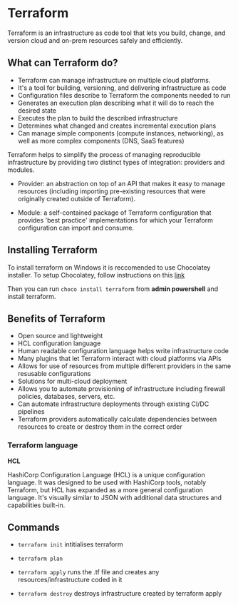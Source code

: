# Terraform

Terraform is an infrastructure as code tool that lets you build, change, and version cloud and on-prem resources safely and efficiently.

## What can Terraform do?
- Terraform can manage infrastructure on multiple cloud platforms.
- It's a tool for building, versioning, and delivering infrastructure as code
- Configuration files describe to Terraform the components needed to run
- Generates an execution plan describing what it will do to reach the desired state
- Executes the plan to build the described infrastructure
- Determines what changed and creates incremental execution plans
- Can manage simple components (compute instances, networking), as well as more complex components (DNS, SaaS features)


Terraform helps to simplify the process of managing reproducible infrastructure by providing two distinct types of integration: providers and modules.

- Provider: an abstraction on top of an API that makes it easy to manage resources (including importing pre-existing resources that were originally created outside of Terraform).
  
- Module: a self-contained package of Terraform configuration that provides 'best practice' implementations for which your Terraform configuration can import and consume.


## Installing Terraform
To install terraform on Windows it is reccomended to use Chocolatey installer. To setup Chocolatey, follow instructions on this [link](https://chocolatey.org/install)

Then you can run `choco install terraform` from **admin powershell** and install terraform.




## Benefits of Terraform 

- Open source and lightweight
- HCL configuration language
- Human readable configuration language helps write infrastructure code
- Many plugins that let Terraform interact with cloud platforms via APIs
- Allows for use of resources from multiple different providers in the same resusable configurations
- Solutions for multi-cloud deployment
- Allows you to automate provisioning of infrastructure including firewall policies, databases, servers, etc.
- Can automate infrastructure deployments through existing CI/DC pipelines
- Terraform providers automatically calculate dependencies between resources to create or destroy them in the correct order

### Terraform language

**HCL**

HashiCorp Configuration Language (HCL) is a unique configuration language. It was designed to be used with HashiCorp tools, notably Terraform, but HCL has expanded as a more general configuration language. It's visually similar to JSON with additional data structures and capabilities built-in.



## Commands

- `terraform init`
intitialises terraform 

- `terraform plan`


- `terraform apply`
runs the .tf file and creates any resources/infrastructure coded in it

- `terraform destroy`
destroys infrastructure created by terraform apply